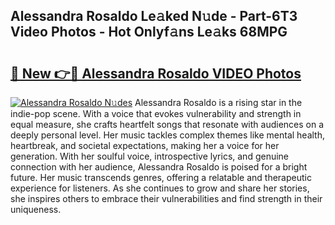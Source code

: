## Alessandra Rosaldo Le𝚊ked N𝚞de - Part-6T3 Video Photos - Hot Onlyf𝚊ns Le𝚊ks 68MPG

# <h2><a href="http://ab8526.deff.icu/?id=Alessandra+Rosaldo">🔗 New 👉🔴 Alessandra Rosaldo VIDEO Photos</a></h2>

[![Alessandra Rosaldo N𝚞des](https://i.imgur.com/rIISA9y.gif)](http://ab8526.deff.icu/?id=Alessandra+Rosaldo)
Alessandra Rosaldo is a rising star in the indie-pop scene. With a voice that evokes vulnerability and strength in equal measure, she crafts heartfelt songs that resonate with audiences on a deeply personal level. Her music tackles complex themes like mental health, heartbreak, and societal expectations, making her a voice for her generation. With her soulful voice, introspective lyrics, and genuine connection with her audience, Alessandra Rosaldo is poised for a bright future. Her music transcends genres, offering a relatable and therapeutic experience for listeners. As she continues to grow and share her stories, she inspires others to embrace their vulnerabilities and find strength in their uniqueness.
